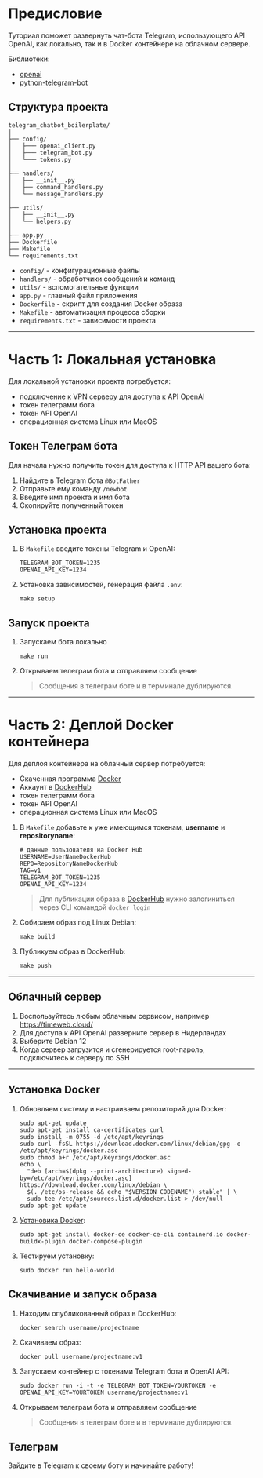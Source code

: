 # Предисловие

Туториал поможет развернуть чат-бота Telegram, использующего API OpenAI, как локально, так и в Docker контейнере на облачном сервере. 

Библиотеки:
  - [openai](https://pypi.org/project/openai/)
  - [python-telegram-bot](https://python-telegram-bot.org/)

## Структура проекта

```
telegram_chatbot_boilerplate/
│
├── config/
│   ├─── openai_client.py
│   ├─── telegram_bot.py
│   └─── tokens.py
│
├── handlers/  
│   ├── __init__.py
│   ├── command_handlers.py
│   └── message_handlers.py
│
├── utils/
│   ├── __init__.py 
│   └── helpers.py
│
├── app.py
├── Dockerfile
├── Makefile
└── requirements.txt
```

- `config/` - конфигурационные файлы
- `handlers/` - обработчики сообщений и команд 
- `utils/` - вспомогательные функции
- `app.py` - главный файл приложения
- `Dockerfile` - скрипт для создания Docker образа
- `Makefile` - автоматизация процесса сборки 
- `requirements.txt` - зависимости проекта

---

# Часть 1: Локальная установка

Для локальной установки проекта потребуется:
- подключение к VPN серверу для доступа к API OpenAI
- токен телеграмм бота
- токен API OpenAI
- операционная система Linux или MacOS

## Токен Телеграм бота

Для начала нужно получить токен для доступа к HTTP API вашего бота:

1. Найдите в Telegram бота `@BotFather`
2. Отправьте ему команду `/newbot`
3. Введите имя проекта и имя бота
4. Скопируйте полученный токен

## Установка проекта

1. В `Makefile` введите токены Telegram и OpenAI:
   ```
   TELEGRAM_BOT_TOKEN=1235
   OPENAI_API_KEY=1234
   ```
   
2. Установка зависимостей, генерация файла `.env`:
   ```
   make setup
   ```

## Запуск проекта

1. Запускаем бота локально
   ```
   make run
   ```
2. Открываем телеграм бота и отправляем сообщение
   > Сообщения в телеграм боте и в терминале дублируются.

---

# Часть 2: Деплой Docker контейнера

Для деплоя контейнера на облачный сервер потребуется:
- Скаченная программа [Docker](https://www.docker.com/products/docker-desktop/)
- Аккаунт в [DockerHub](https://hub.docker.com/)
- токен телеграмм бота
- токен API OpenAI
- операционная система Linux или MacOS

1. В `Makefile` добавьте к уже имеющимся токенам, **username**  и **repositoryname**:
   ```
   # данные пользователя на Docker Hub
   USERNAME=UserNameDockerHub
   REPO=RepositoryNameDockerHub 
   TAG=v1
   TELEGRAM_BOT_TOKEN=1235
   OPENAI_API_KEY=1234
   ```
   > Для публикации образа в [DockerHub](https://hub.docker.com/) нужно залогиниться через CLI командой `docker login`

1. Собираем образ под Linux Debian:
   ```
   make build
   ```

6. Публикуем образ в DockerHub:
   ```
   make push
   ```
   
---

## Облачный сервер

1. Воспользуйтесь любым облачным сервисом, например https://timeweb.cloud/
2. Для доступа к API OpenAI разверните сервер в Нидерландах
3. Выберите Debian 12 
4. Когда сервер загрузится и сгенерируется root-пароль, подключитесь к серверу по SSH

---

## Установка Docker

1. Обновляем систему и настраиваем репозиторий для Docker:
   ```
   sudo apt-get update
   sudo apt-get install ca-certificates curl
   sudo install -m 0755 -d /etc/apt/keyrings
   sudo curl -fsSL https://download.docker.com/linux/debian/gpg -o /etc/apt/keyrings/docker.asc
   sudo chmod a+r /etc/apt/keyrings/docker.asc
   echo \
     "deb [arch=$(dpkg --print-architecture) signed-by=/etc/apt/keyrings/docker.asc] https://download.docker.com/linux/debian \
     $(. /etc/os-release && echo "$VERSION_CODENAME") stable" | \
     sudo tee /etc/apt/sources.list.d/docker.list > /dev/null
   sudo apt-get update  
   ```

2. [Установика Docker](https://docs.docker.com/engine/install/debian/):
   ```
   sudo apt-get install docker-ce docker-ce-cli containerd.io docker-buildx-plugin docker-compose-plugin
   ```

3. Тестируем установку:
   ```
   sudo docker run hello-world
   ```

## Скачивание и запуск образа

1. Находим опубликованный образ в DockerHub:
   ```
   docker search username/projectname
   ```

2. Скачиваем образ:
   ```
   docker pull username/projectname:v1
   ```

3. Запускаем контейнер с токенами Telegram бота и OpenAI API:
   ```
   sudo docker run -i -t -e TELEGRAM_BOT_TOKEN=YOURTOKEN -e OPENAI_API_KEY=YOURTOKEN username/projectname:v1
   ```
   
4. Открываем телеграм бота и отправляем сообщение
   > Сообщения в телеграм боте и в терминале дублируются.
   

## Телеграм

Зайдите в Telegram к своему боту и начинайте работу!
